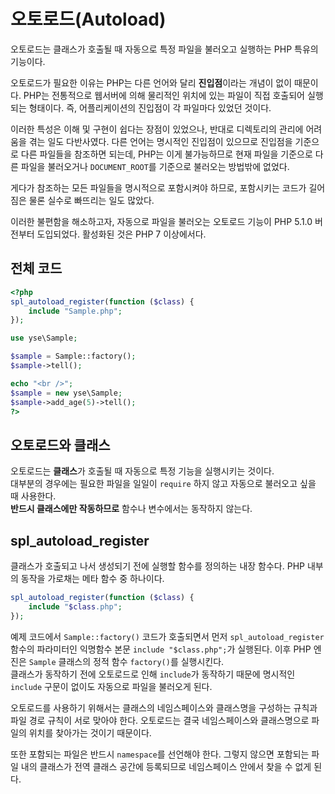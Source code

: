 # 오토로드(Autoload)

오토로드는 클래스가 호출될 때 자동으로 특정 파일을 불러오고 실행하는 PHP 특유의 기능이다. 

오토로드가 필요한 이유는 PHP는 다른 언어와 달리 **진입점**이라는 개념이 없이 때문이다. PHP는 전통적으로 웹서버에 의해 물리적인 위치에 있는 파일이 직접 호출되어 실행되는 형태이다. 즉, 어플리케이션의 진입점이 각 파일마다 있었던 것이다.

이러한 특성은 이해 및 구현이 쉽다는 장점이 있었으나, 반대로 디렉토리의 관리에 어려움을 겪는 일도 다반사였다. 다른 언어는 명시적인 진입점이 있으므로 진입점을 기준으로 다른 파일들을 참조하면 되는데, PHP는 이게 불가능하므로 현재 파일을 기준으로 다른 파일을 불러오거나 `DOCUMENT_ROOT`를 기준으로 불러오는 방법밖에 없었다.

게다가 참조하는 모든 파일들을 명시적으로 포함시켜야 하므로, 포함시키는 코드가 길어짐은 물론 실수로 빠뜨리는 일도 많았다.

이러한 불편함을 해소하고자, 자동으로 파일을 불러오는 오토로드 기능이 PHP 5.1.0 버전부터 도입되었다. 활성화된 것은 PHP 7 이상에서다.

## 전체 코드

```php
<?php
spl_autoload_register(function ($class) {
    include "Sample.php";
});

use yse\Sample;

$sample = Sample::factory();
$sample->tell();

echo "<br />";
$sample = new yse\Sample;
$sample->add_age(5)->tell();
?>
```

## 오토로드와 클래스
오토로드는 **클래스**가 호출될 때 자동으로 특정 기능을 실행시키는 것이다.   
대부분의 경우에는 필요한 파일을 일일이 `require` 하지 않고 자동으로 불러오고 싶을 때 사용한다.   
**반드시 클래스에만 작동하므로** 함수나 변수에서는 동작하지 않는다.

## spl_autoload_register

클래스가 호출되고 나서 생성되기 전에 실행할 함수를 정의하는 내장 함수다. PHP 내부의 동작을 가로채는 메타 함수 중 하나이다.

```php
spl_autoload_register(function ($class) {    
    include "$class.php";
});
```

예제 코드에서 `Sample::factory()` 코드가 호출되면서 먼저 `spl_autoload_register` 함수의 파라미터인 익명함수 본문 `include "$class.php";`가 실행된다. 이후 PHP 엔진은 `Sample` 클래스의 정적 함수 `factory()`를 실행시킨다.   
클래스가 동작하기 전에 오토로드로 인해 `include`가 동작하기 때문에 명시적인 `include` 구문이 없이도 자동으로 파일을 불러오게 된다.

오토로드를 사용하기 위해서는 클래스의 네임스페이스와 클래스명을 구성하는 규칙과 파일 경로 규칙이 서로 맞아야 한다. 오토로드는 결국 네임스페이스와 클래스명으로 파일의 위치를 찾아가는 것이기 때문이다.

또한 포함되는 파일은 반드시 `namespace`를 선언해야 한다. 그렇지 않으면 포함되는 파일 내의 클래스가 전역 클래스 공간에 등록되므로 네임스페이스 안에서 찾을 수 없게 된다.
